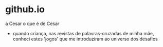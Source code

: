 # github.io
a Cesar o que é de Cesar
  - quando criança, nas revistas de palavras-cruzadas de minha mãe, conheci estes 'jogos' que me introduziram ao universo dos desafios


